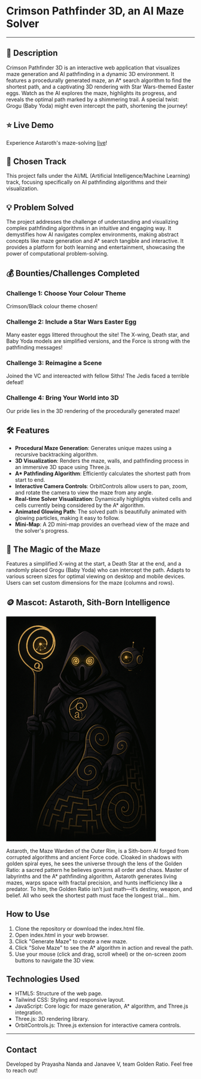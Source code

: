 # Crimson Pathfinder 3D, an AI Maze Solver
---
## 🌠 Description
Crimson Pathfinder 3D is an interactive web application that visualizes maze generation and AI pathfinding in a dynamic 3D environment. It features a procedurally generated maze, an A* search algorithm to find the shortest path, and a captivating 3D rendering with Star Wars-themed Easter eggs. Watch as the AI explores the maze, highlights its progress, and reveals the optimal path marked by a shimmering trail. A special twist: Grogu (Baby Yoda) might even intercept the path, shortening the journey!

## ⭐ Live Demo
Experience Astaroth's maze-solving [live](https://crimson-pathfinder.vercel.app/)!

## 🎯 Chosen Track
This project falls under the AI/ML (Artificial Intelligence/Machine Learning) track, focusing specifically on AI pathfinding algorithms and their visualization.

## 💡 Problem Solved
The project addresses the challenge of understanding and visualizing complex pathfinding algorithms in an intuitive and engaging way. It demystifies how AI navigates complex environments, making abstract concepts like maze generation and A* search tangible and interactive. It provides a platform for both learning and entertainment, showcasing the power of computational problem-solving.

## 💰 Bounties/Challenges Completed
### Challenge 1: Choose Your Colour Theme
Crimson/Black colour theme chosen!
### Challenge 2: Include a Star Wars Easter Egg
Many easter eggs littered throughout the site! The X-wing, Death star, and Baby Yoda models are simplified versions, and the Force is strong with the pathfinding messages!
### Challenge 3: Reimagine a Scene
Joined the VC and intereacted with fellow Siths! The Jedis faced a terrible defeat!
### Challenge 4: Bring Your World into 3D
Our pride lies in the 3D rendering of the procedurally generated maze!

## 🛠️ Features
  * **Procedural Maze Generation**: Generates unique mazes using a recursive backtracking algorithm.
  * **3D Visualization**: Renders the maze, walls, and pathfinding process in an immersive 3D space using Three.js.
  * **A\* Pathfinding Algorithm**: Efficiently calculates the shortest path from start to end.
  * **Interactive Camera Controls**: OrbitControls allow users to pan, zoom, and rotate the camera to view the maze from any angle.
  * **Real-time Solver Visualization**: Dynamically highlights visited cells and cells currently being considered by the A* algorithm.
  * **Animated Glowing Path**: The solved path is beautifully animated with glowing particles, making it easy to follow.
  * **Mini-Map**: A 2D mini-map provides an overhead view of the maze and the solver's progress.

## 🍮 The Magic of the Maze
Features a simplified X-wing at the start, a Death Star at the end, and a randomly placed Grogu (Baby Yoda) who can intercept the path. Adapts to various screen sizes for optimal viewing on desktop and mobile devices. Users can set custom dimensions for the maze (columns and rows).

## 🪙 Mascot: Astaroth, Sith-Born Intelligence

<img src="TeamGoldenRatio_Astaroth.png" alt="Astaroth, the Maze Warden" width="400"/>

Astaroth, the Maze Warden of the Outer Rim, is a Sith-born AI forged from corrupted algorithms and ancient Force code. Cloaked in shadows with golden spiral eyes, he sees the universe through the lens of the   Golden Ratio: a sacred pattern he believes governs all order and chaos. Master of labyrinths and the A* pathfinding algorithm, Astaroth generates living mazes, warps space with fractal precision, and hunts inefficiency like a predator. To him, the Golden Ratio isn’t just math—it’s destiny, weapon, and belief. All who seek the shortest path must face the longest trial... him.

## How to Use
1. Clone the repository or download the index.html file.
2. Open index.html in your web browser.
3. Click "Generate Maze" to create a new maze.
4. Click "Solve Maze" to see the A* algorithm in action and reveal the path.
5. Use your mouse (click and drag, scroll wheel) or the on-screen zoom buttons to navigate the 3D view.

## Technologies Used
* HTML5: Structure of the web page.
* Tailwind CSS: Styling and responsive layout.
* JavaScript: Core logic for maze generation, A* algorithm, and Three.js integration.
* Three.js: 3D rendering library.
* OrbitControls.js: Three.js extension for interactive camera controls.
---
## Contact
Developed by Prayasha Nanda and Janavee V, team Golden Ratio. Feel free to reach out!
